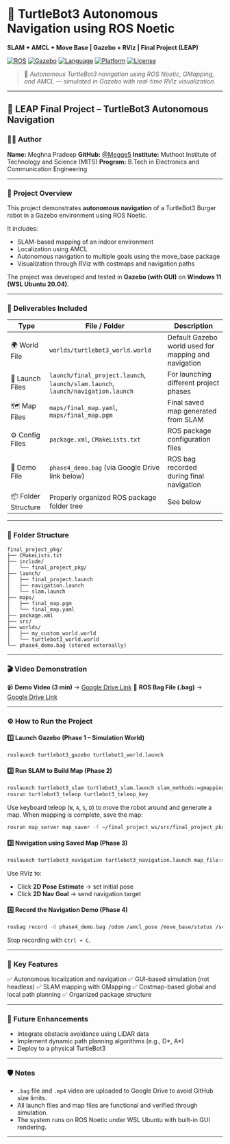 # 🤖 TurtleBot3 Autonomous Navigation using ROS Noetic
**SLAM + AMCL + Move Base | Gazebo + RViz | Final Project (LEAP)**

[![ROS](https://img.shields.io/badge/ROS-Noetic-blue.svg)](https://wiki.ros.org/noetic)
[![Gazebo](https://img.shields.io/badge/Simulator-Gazebo-lightgrey.svg)](https://gazebosim.org/)
[![Language](https://img.shields.io/badge/Language-Python%20%2B%20Launch-orange.svg)](https://www.python.org/)
[![Platform](https://img.shields.io/badge/Platform-WSL%20Ubuntu%2020.04-lightblue.svg)](https://ubuntu.com/)
[![License](https://img.shields.io/badge/License-MIT-green.svg)](LICENSE)

> 🧭 *Autonomous TurtleBot3 navigation using ROS Noetic, GMapping, and AMCL — simulated in Gazebo with real-time RViz visualization.*

---

## 🧭 LEAP Final Project – TurtleBot3 Autonomous Navigation

### 👩‍💻 Author

**Name:** Meghna Pradeep
**GitHub:** [@Megge5](https://github.com/Megge5)
**Institute:** Muthoot Institute of Technology and Science (MITS)
**Program:** B.Tech in Electronics and Communication Engineering

---

### 🚀 Project Overview

This project demonstrates **autonomous navigation** of a TurtleBot3 Burger robot in a Gazebo environment using ROS Noetic.

It includes:

* SLAM-based mapping of an indoor environment
* Localization using AMCL
* Autonomous navigation to multiple goals using the move_base package
* Visualization through RViz with costmaps and navigation paths

The project was developed and tested in **Gazebo (with GUI)** on **Windows 11 (WSL Ubuntu 20.04)**.

---

### 🧩 Deliverables Included

| Type                | File / Folder                                                                   | Description                                          |
| ------------------- | ------------------------------------------------------------------------------- | ---------------------------------------------------- |
| 🌍 World File       | `worlds/turtlebot3_world.world`                                                 | Default Gazebo world used for mapping and navigation |
| 🧭 Launch Files     | `launch/final_project.launch`, `launch/slam.launch`, `launch/navigation.launch` | For launching different project phases               |
| 🗺️ Map Files       | `maps/final_map.yaml`, `maps/final_map.pgm`                                     | Final saved map generated from SLAM                  |
| ⚙️ Config Files     | `package.xml`, `CMakeLists.txt`                                                 | ROS package configuration files                      |
| 🎥 Demo File        | `phase4_demo.bag` (via Google Drive link below)                                 | ROS bag recorded during final navigation             |
| 📦 Folder Structure | Properly organized ROS package folder tree                                      | See below                                            |

---

### 📁 Folder Structure

```
final_project_pkg/
├── CMakeLists.txt
├── include/
│   └── final_project_pkg/
├── launch/
│   ├── final_project.launch
│   ├── navigation.launch
│   └── slam.launch
├── maps/
│   ├── final_map.pgm
│   └── final_map.yaml
├── package.xml
├── src/
├── worlds/
│   ├── my_custom_world.world
│   └── turtlebot3_world.world
└── phase4_demo.bag (stored externally)
```

---

### 🎬 Video Demonstration

📹 **Demo Video (3 min)** → [Google Drive Link](https://drive.google.com/file/d/1rrEzlGXlTj9pJcZUV_AVFe4HSiz1NHY-/view?usp=sharing)
🎒 **ROS Bag File (.bag)** → [Google Drive Link](https://drive.google.com/file/d/1Ve0Dgjna5cCT206hdfj0KyPSfdnC895K/view?usp=sharing)


---

### ⚙️ How to Run the Project

#### **1️⃣ Launch Gazebo (Phase 1 – Simulation World)**

```bash
roslaunch turtlebot3_gazebo turtlebot3_world.launch
```

#### **2️⃣ Run SLAM to Build Map (Phase 2)**

```bash
roslaunch turtlebot3_slam turtlebot3_slam.launch slam_methods:=gmapping
rosrun turtlebot3_teleop turtlebot3_teleop_key
```

Use keyboard teleop (`W`, `A`, `S`, `D`) to move the robot around and generate a map.
When mapping is complete, save the map:

```bash
rosrun map_server map_saver -f ~/final_project_ws/src/final_project_pkg/maps/final_map
```

#### **3️⃣ Navigation using Saved Map (Phase 3)**

```bash
roslaunch turtlebot3_navigation turtlebot3_navigation.launch map_file:=/home/megge/final_project_ws/src/final_project_pkg/maps/final_map.yaml
```

Use RViz to:

* Click **2D Pose Estimate** → set initial pose
* Click **2D Nav Goal** → send navigation target

#### **4️⃣ Record the Navigation Demo (Phase 4)**

```bash
rosbag record -O phase4_demo.bag /odom /amcl_pose /move_base/status /scan
```

Stop recording with `Ctrl + C`.

---

### 🧾 Key Features

✅ Autonomous localization and navigation
✅ GUI-based simulation (not headless)
✅ SLAM mapping with GMapping
✅ Costmap-based global and local path planning
✅ Organized package structure

---

### 🧠 Future Enhancements

* Integrate obstacle avoidance using LiDAR data
* Implement dynamic path planning algorithms (e.g., D*, A*)
* Deploy to a physical TurtleBot3

---

### 🛡️ Notes

* `.bag` file and `.mp4` video are uploaded to Google Drive to avoid GitHub size limits.
* All launch files and map files are functional and verified through simulation.
* The system runs on ROS Noetic under WSL Ubuntu with built-in GUI rendering.

---

